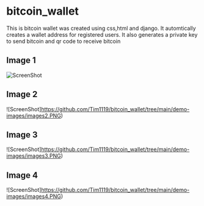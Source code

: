 # bitcoin_wallet
This is bitcoin wallet was created using css,html and django. It automtically creates a wallet address for registered users. 
It also generates a private key to send bitcoin and qr code to receive bitcoin 

## Image 1
![ScreenShot](https://github.com/Tim1119/bitcoin_wallet/tree/main/demo-images/image1.PNG)
## Image 2
![ScreenShot]https://github.com/Tim1119/bitcoin_wallet/tree/main/demo-images/images2.PNG)
## Image 3
![ScreenShot]https://github.com/Tim1119/bitcoin_wallet/tree/main/demo-images/images3.PNG)
## Image 4
![ScreenShot]https://github.com/Tim1119/bitcoin_wallet/tree/main/demo-images/images4.PNG)
